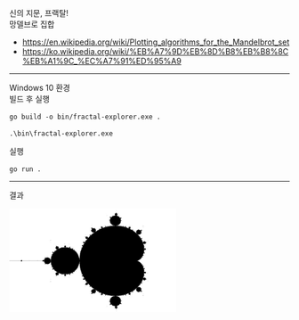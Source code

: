 신의 지문, 프랙탈!\
망델브로 집합
- https://en.wikipedia.org/wiki/Plotting_algorithms_for_the_Mandelbrot_set
- https://ko.wikipedia.org/wiki/%EB%A7%9D%EB%8D%B8%EB%B8%8C%EB%A1%9C_%EC%A7%91%ED%95%A9

---
Windows 10 환경\
빌드 후 실행
```
go build -o bin/fractal-explorer.exe .
```
```
.\bin\fractal-explorer.exe
```
실행
```
go run .
```
---
결과

<img src="./pics/max10000.jpg" alt="mandelbrot set " width="300"/>

